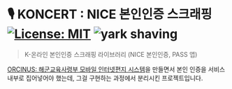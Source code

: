 # :studio_microphone: KONCERT : NICE 본인인증 스크래핑 </br>[![License: MIT](https://img.shields.io/badge/License-MIT-yellow.svg)](https://opensource.org/licenses/MIT) ![yark shaving](https://img.shields.io/badge/-yak%20shaving-red)
> K-온라인 본인인증 스크래핑 라이브러리 (NICE 본인인증, PASS 앱)

[ORCINUS: 해군교육사령부 모바일 인터넷편지 시스템](https://github.com/jiwonMe/orcinus)을 만들면서 본인 인증을 서비스 내부로 집어넣어야 했는데, 그걸 구현하는 과정에서 분리시킨 프로젝트입니다.